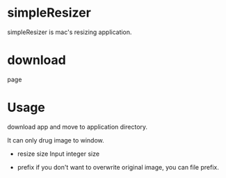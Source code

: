 # simpleResizer

simpleResizer is mac's resizing application.

# download 

page

# Usage 

download app and move to application directory.

It can only drug image to window.

- resize size
Input integer size

- prefix
if you don't want to overwrite original image, you can file prefix.


